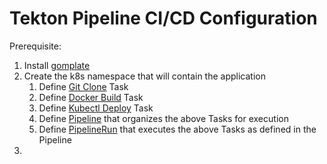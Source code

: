 # Tekton Pipeline CI/CD Configuration

Prerequisite:

1. Install [gomplate](https://gomplate.ca/)
2. Create the k8s namespace that will contain the application
   1. Define [Git Clone](git-clone.yaml) Task
   2. Define [Docker Build](docker-build.yaml) Task
   3. Define [Kubectl Deploy](kubectl-deploy.yaml) Task
   4. Define [Pipeline](pipeline.yaml) that organizes the above Tasks for execution
   5. Define [PipelineRun](pipeline-run.yaml) that executes the above Tasks as defined in the Pipeline
3.
